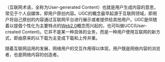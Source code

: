 （互联网术语，全称为User-generated Content）也就是用户生成内容的意思，常见于个人自媒体，即用户原创内容。UGC的概念最早起源于互联网领域，即用户将自己原创的内容通过互联网平台进行展示或者提供给其他用户。UGC是伴随着以提倡个性化为主要特点的[Web2.0](https://zhida.zhihu.com/search?content_id=179095582&content_type=Article&match_order=1&q=Web2.0&zhida_source=entity)概念而兴起的，也可叫做UCC(User-created Content)。它并不是某一种具体的业务，而是一种用户使用互联网的新方式，即由原来的以下载为主变成下载和上传并重。

随着互联网运用的发展，网络用户的交互作用得以体现，用户既是网络内容的浏览者，也是网络内容的创造者。